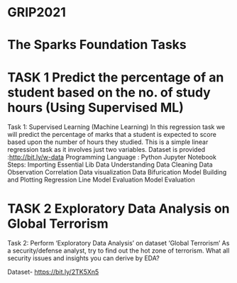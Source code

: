 # GRIP2021
# The Sparks Foundation Tasks 
# TASK 1 Predict the percentage of an student based on the no. of study hours (Using Supervised ML)

Task 1: Supervised Learning (Machine Learning) In this regression task we will predict the percentage of marks that a student is expected to score based upon the number of hours they studied. This is a simple linear regression task as it involves just two variables. Dataset is provided :http://bit.ly/w-data Programming Language : Python Jupyter Notebook Steps: Importing Essential Lib Data Understanding Data Cleaning Data Observation Correlation Data visualization Data Bifurication Model Building and Plotting Regression Line Model Evaluation Model Evaluation

# TASK 2 Exploratory Data Analysis on Global Terrorism

Task 2: Perform ‘Exploratory Data Analysis’ on dataset ‘Global Terrorism’ As a security/defense analyst, try to find out the hot zone of terrorism. What all security issues and insights you can derive by EDA?

Dataset- https://bit.ly/2TK5Xn5
